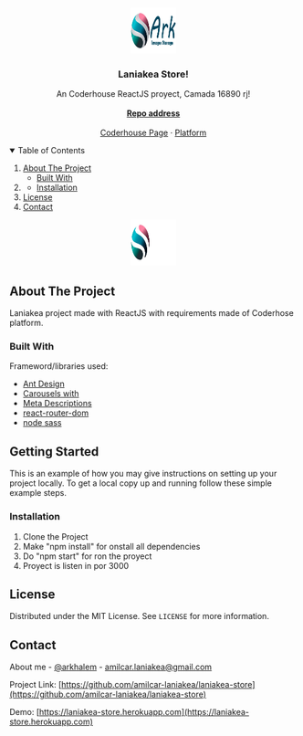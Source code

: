 <!-- @format -->

<!-- PROJECT LOGO -->
<br />
<p align="center">
  <a href="https://laniakea-store.herokuapp.com">
    <img src="src/assets/img/ark-store.png" alt="Logo" width="80" height="80">
  </a>

  <h3 align="center">Laniakea Store!</h3>

  <p align="center">
    An Coderhouse ReactJS proyect, Camada 16890 rj!
    <br />
    <br />
    <a href="https://github.com/amilcar-laniakea/laniakea-store"><strong>Repo address</strong></a>
    <br />
    <br />
    <a href="https://www.coderhouse.com/">Coderhouse Page</a>
    ·
    <a href="https://plataforma.coderhouse.com/">Platform</a>
  </p>
</p>

<details open="open">
  <summary>Table of Contents</summary>
  <ol>
    <li>
      <a href="#about-the-project">About The Project</a>
      <ul>
        <li><a href="#built-with">Built With</a></li>
      </ul>
    </li>
    <li>
      <ul>
        <li><a href="#installation">Installation</a></li>
      </ul>
    </li>
    <li><a href="#license">License</a></li>
    <li><a href="#contact">Contact</a></li>
  </ol>
</details>

<p align="center">
  <a href="https://laniakea-store.herokuapp.com">
    <img src="src/assets/img/ark-store-white.png" alt="Logo" width="80" height="80">
  </a>
</p>

<!-- ABOUT THE PROJECT -->

## About The Project

Laniakea project made with ReactJS with requirements made of Coderhose platform.

### Built With

Frameword/libraries used:

-  [Ant Design](https://ant.design/)
-  [Carousels with](https://www.npmjs.com/package/react-awesome-swiper)
-  [Meta Descriptions](https://www.npmjs.com/package/react-helmet)
-  [react-router-dom](https://reactrouter.com/web/guides/quick-start)
-  [node sass](https://www.npmjs.com/package/node-sass)

## Getting Started

This is an example of how you may give instructions on setting up your project locally. To get a
local copy up and running follow these simple example steps.

### Installation

1. Clone the Project
2. Make "npm install" for onstall all dependencies
3. Do "npm start" for ron the proyect
4. Proyect is listen in por 3000

<!-- LICENSE -->

## License

Distributed under the MIT License. See `LICENSE` for more information.

<!-- CONTACT -->

## Contact

About me - [@arkhalem](https://twitter.com/ArKhaleM) - amilcar.laniakea@gmail.com

Project Link:
[https://github.com/amilcar-laniakea/laniakea-store](https://github.com/amilcar-laniakea/laniakea-store)

Demo: [https://laniakea-store.herokuapp.com](https://laniakea-store.herokuapp.com)

